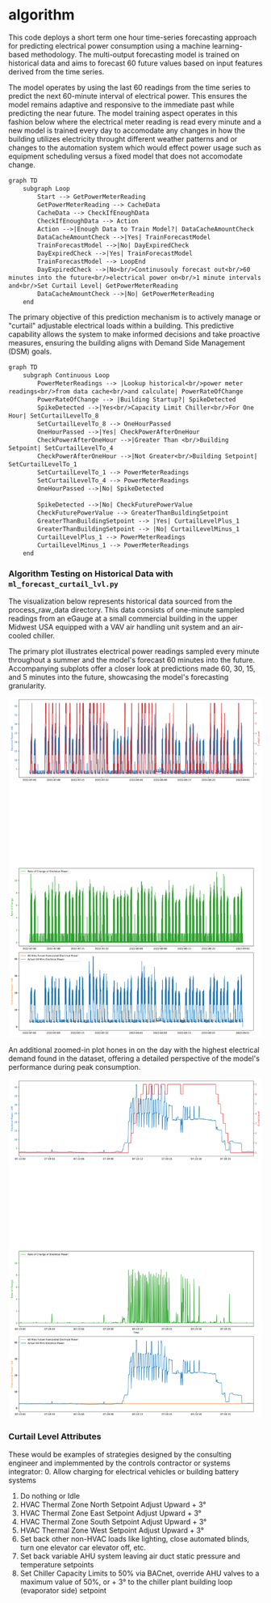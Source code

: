 # algorithm

This code deploys a short term one hour time-series forecasting approach for predicting electrical power consumption using a machine learning-based methodology. The multi-output forecasting model is trained on historical data and aims to forecast 60 future values based on input features derived from the time series.

The model operates by using the last 60 readings from the time series to predict the next 60-minute interval of electrical power. This ensures the model remains adaptive and responsive to the immediate past while predicting the near future. The model training aspect operates in this fashion below where the electrical meter reading is read every minute and a new model is trained every day to accomodate any changes in how the building utilizes electricity throught different weather patterns and or changes to the automation system which would effect power usage such as equipment scheduling versus a fixed model that does not accomodate change.


```mermaid
graph TD
    subgraph Loop
        Start --> GetPowerMeterReading
        GetPowerMeterReading --> CacheData
        CacheData --> CheckIfEnoughData
        CheckIfEnoughData --> Action
        Action -->|Enough Data to Train Model?| DataCacheAmountCheck
        DataCacheAmountCheck -->|Yes| TrainForecastModel
        TrainForecastModel -->|No| DayExpiredCheck
        DayExpiredCheck -->|Yes| TrainForecastModel
        TrainForecastModel --> LoopEnd
        DayExpiredCheck -->|No<br/>Continusouly forecast out<br/>60 minutes into the future<br/>electrical power on<br/>1 minute intervals and<br/>Set Curtail Level| GetPowerMeterReading
        DataCacheAmountCheck -->|No| GetPowerMeterReading
    end
```

The primary objective of this prediction mechanism is to actively manage or "curtail" adjustable electrical loads within a building. This predictive capability allows the system to make informed decisions and take proactive measures, ensuring the building aligns with Demand Side Management (DSM) goals.

```mermaid
graph TD
    subgraph Continuous Loop 
        PowerMeterReadings --> |Lookup historical<br/>power meter readings<br/>from data cache<br/>and calculate| PowerRateOfChange
        PowerRateOfChange --> |Building Startup?| SpikeDetected
        SpikeDetected -->|Yes<br/>Capacity Limit Chiller<br/>For One Hour| SetCurtailLevelTo_8
        SetCurtailLevelTo_8 --> OneHourPassed
        OneHourPassed -->|Yes| CheckPowerAfterOneHour
        CheckPowerAfterOneHour -->|Greater Than <br/>Building Setpoint| SetCurtailLevelTo_4
        CheckPowerAfterOneHour -->|Not Greater<br/>Building Setpoint| SetCurtailLevelTo_1
        SetCurtailLevelTo_1 --> PowerMeterReadings
        SetCurtailLevelTo_4 --> PowerMeterReadings
        OneHourPassed -->|No| SpikeDetected

        SpikeDetected -->|No| CheckFuturePowerValue
        CheckFuturePowerValue --> GreaterThanBuildingSetpoint
        GreaterThanBuildingSetpoint --> |Yes| CurtailLevelPlus_1
        GreaterThanBuildingSetpoint --> |No| CurtailLevelMinus_1
        CurtailLevelPlus_1 --> PowerMeterReadings
        CurtailLevelMinus_1 --> PowerMeterReadings
    end
```
 
### Algorithm Testing on Historical Data with `ml_forecast_curtail_lvl.py`
The visualization below represents historical data sourced from the process_raw_data directory. This data consists of one-minute sampled readings from an eGauge at a small commercial building in the upper Midwest USA equipped with a VAV air handling unit system and an air-cooled chiller.

The primary plot illustrates electrical power readings sampled every minute throughout a summer and the model's forecast 60 minutes into the future. Accompanying subplots offer a closer look at predictions made 60, 30, 15, and 5 minutes into the future, showcasing the model's forecasting granularity.

![Alt text](/algorithm_testing/plots/ml_forecast.png)

An additional zoomed-in plot hones in on the day with the highest electrical demand found in the dataset, offering a detailed perspective of the model's performance during peak consumption.

![Alt text](/algorithm_testing/plots/ml_forecast_zoomed.png)


### Curtail Level Attributes
These would be examples of strategies designed by the consulting engineer and implemmented by the controls contractor or systems integrator:
0. Allow charging for electrical vehicles or building battery systems
1. Do nothing or Idle
2. HVAC Thermal Zone North Setpoint Adjust Upward + 3°
3. HVAC Thermal Zone East Setpoint Adjust Upward + 3°
4. HVAC Thermal Zone South Setpoint Adjust Upward + 3°
5. HVAC Thermal Zone West Setpoint Adjust Upward + 3°
6. Set back other non-HVAC loads like lighting, close automated blinds, turn one elevator car elevator off, etc.
7. Set back variable AHU system leaving air duct static pressure and temperature setpoints
8. Set Chiller Capacity Limits to 50% via BACnet, override AHU valves to a maximum value of 50%, or + 3° to the chiller plant building loop (evaporator side) setpoint


